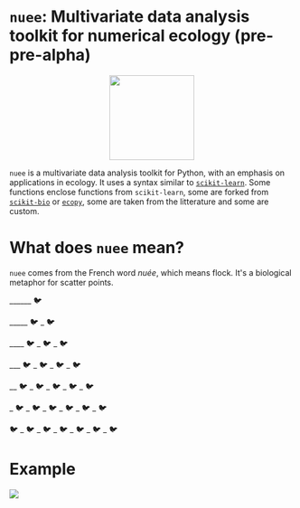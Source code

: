 # `nuee`: Multivariate data analysis toolkit for numerical ecology (pre-pre-alpha)
<p align="center">
  <img src="https://github.com/essicolo/nuee/blob/master/logo.png" width=150px>
</p>


`nuee` is a multivariate data analysis toolkit for Python, with an emphasis on applications in ecology. It uses a syntax similar to [`scikit-learn`](https://github.com/scikit-learn/scikit-learn). Some functions enclose functions from `scikit-learn`, some are forked from [`scikit-bio`](https://github.com/biocore/scikit-bio) or [`ecopy`](https://github.com/Auerilas/ecopy), some are taken from the litterature and some are custom.

# What does `nuee` mean?
`nuee` comes from the French word *nuée*, which means flock. It's a biological metaphor for scatter points.

______ :bird:

_____ :bird: _ :bird:

____  :bird: _ :bird: _ :bird:

___ :bird: _ :bird: _ :bird: _ :bird:

__ :bird: _ :bird: _ :bird: _ :bird: _ :bird:

_ :bird: _ :bird: _ :bird: _ :bird: _ :bird: _ :bird:

:bird: _ :bird: _ :bird: _ :bird: _ :bird: _ :bird: _ :bird:

# Example

![](https://github.com/essicolo/nuee/blob/master/pca.png)
